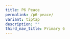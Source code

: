 ```yaml
---
title: P6 Peace
permalink: /p6-peace/
variant: tiptap
description: ""
third_nav_title: Primary 6
---
```

